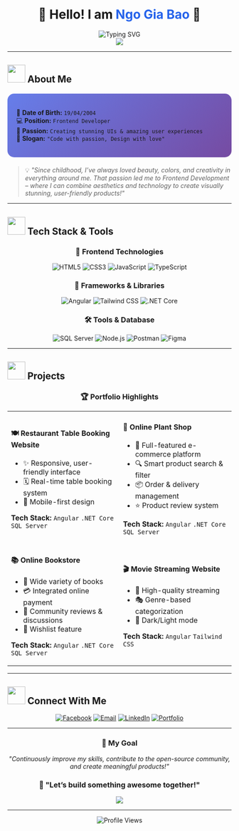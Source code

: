 # <div align="center">🌟 Hello! I am <span style="color: #2563eb;">Ngo Gia Bao</span> 🌟</div>

<div align="center">
  <img src="https://readme-typing-svg.herokuapp.com?font=Fira+Code&weight=500&size=28&duration=3000&pause=1000&color=2563EB&background=FFFFFF00&center=true&vCenter=true&width=600&lines=Frontend+Developer+%F0%9F%92%BB;UI%2FUX+Enthusiast+%F0%9F%8E%A8;Creative+Problem+Solver+%E2%9C%A8" alt="Typing SVG" />
</div>

<div align="center">
  <img src="https://capsule-render.vercel.app/api?type=waving&color=gradient&customColorList=12,20,24&height=200&section=header&text=Welcome%20to%20my%20Profile&fontSize=40&fontColor=ffffff&animation=fadeIn" />
</div>

---

## <img src="https://media.giphy.com/media/WUlplcMpOCEmTGBtBW/giphy.gif" width="40"> **About Me**

<div style="background: linear-gradient(135deg, #667eea 0%, #764ba2 100%); padding: 20px; border-radius: 15px; margin: 20px 0;">

🎂 **Date of Birth:** `19/04/2004`  
💻 **Position:** `Frontend Developer`  
🎯 **Passion:** `Creating stunning UIs & amazing user experiences`  
🌟 **Slogan:** `"Code with passion, Design with love"` 

</div>

> 💡 *"Since childhood, I’ve always loved beauty, colors, and creativity in everything around me. That passion led me to Frontend Development – where I can combine aesthetics and technology to create visually stunning, user-friendly products!"*

---

## <img src="https://media.giphy.com/media/iY8CRBdQXODJSCERIr/giphy.gif" width="40"> **Tech Stack & Tools**

<div align="center">

### 🎨 **Frontend Technologies**
![HTML5](https://img.shields.io/badge/HTML5-E34F26?style=for-the-badge&logo=html5&logoColor=white)
![CSS3](https://img.shields.io/badge/CSS3-1572B6?style=for-the-badge&logo=css3&logoColor=white)
![JavaScript](https://img.shields.io/badge/JavaScript-F7DF1E?style=for-the-badge&logo=javascript&logoColor=black)
![TypeScript](https://img.shields.io/badge/TypeScript-007ACC?style=for-the-badge&logo=typescript&logoColor=white)

### 🚀 **Frameworks & Libraries**
![Angular](https://img.shields.io/badge/Angular-DD0031?style=for-the-badge&logo=angular&logoColor=white)
![Tailwind CSS](https://img.shields.io/badge/Tailwind_CSS-38B2AC?style=for-the-badge&logo=tailwind-css&logoColor=white)
![.NET Core](https://img.shields.io/badge/.NET_Core-512BD4?style=for-the-badge&logo=dotnet&logoColor=white)

### 🛠️ **Tools & Database**
![SQL Server](https://img.shields.io/badge/SQL_Server-CC2927?style=for-the-badge&logo=microsoft-sql-server&logoColor=white)
![Node.js](https://img.shields.io/badge/Node.js-339933?style=for-the-badge&logo=node.js&logoColor=white)
![Postman](https://img.shields.io/badge/Postman-FF6C37?style=for-the-badge&logo=postman&logoColor=white)
![Figma](https://img.shields.io/badge/Figma-F24E1E?style=for-the-badge&logo=figma&logoColor=white)

</div>

---

## <img src="https://media.giphy.com/media/jdPMeyv9rn0hZHh8n9/giphy.gif" width="40"> **Projects**

<div align="center">

### 🏆 **Portfolio Highlights**

<table>
<tr>
<td width="50%">

#### 🍽️ **Restaurant Table Booking Website**
- ✨ Responsive, user-friendly interface
- 🗓️ Real-time table booking system
- 📱 Mobile-first design

**Tech Stack:** `Angular` `.NET Core` `SQL Server`

</td>
<td width="50%">

#### 🌿 **Online Plant Shop**
- 🛒 Full-featured e-commerce platform  
- 🔍 Smart product search & filter
- 📦 Order & delivery management
- ⭐ Product review system

**Tech Stack:** `Angular` `.NET Core` `SQL Server`

</td>
</tr>
<tr>
<td width="50%">

#### 📚 **Online Bookstore**
- 📖 Wide variety of books
- 💳 Integrated online payment
- 💬 Community reviews & discussions  
- 🔖 Wishlist feature

**Tech Stack:** `Angular` `.NET Core` `SQL Server`

</td>
<td width="50%">

#### 🎬 **Movie Streaming Website**
- 🎥 High-quality streaming
- 🎭 Genre-based categorization
- 🌙 Dark/Light mode

**Tech Stack:** `Angular` `Tailwind CSS`

</td>
</tr>
</table>

</div>

---

## <img src="https://media.giphy.com/media/LnQjpWaON8nhr21vNW/giphy.gif" width="40"> **Connect With Me**

<div align="center">

[![Facebook](https://img.shields.io/badge/Facebook-1877F2?style=for-the-badge&logo=facebook&logoColor=white)](https://www.facebook.com/giabao.ngo.75098364/)
[![Email](https://img.shields.io/badge/Email-D14836?style=for-the-badge&logo=gmail&logoColor=white)](mailto:ngogiabao@gmail.com)
[![LinkedIn](https://img.shields.io/badge/LinkedIn-0077B5?style=for-the-badge&logo=linkedin&logoColor=white)](#)
[![Portfolio](https://img.shields.io/badge/Portfolio-2563eb?style=for-the-badge&logo=google-chrome&logoColor=white)](#)

</div>

---

<div align="center">

### 🎯 **My Goal**

*"Continuously improve my skills, contribute to the open-source community, and create meaningful products!"*

### 💬 **"Let’s build something awesome together!"**

<img src="https://capsule-render.vercel.app/api?type=waving&color=gradient&customColorList=12,20,24&height=100&section=footer" />

</div>

---

<div align="center">
  <img src="https://komarev.com/ghpvc/?username=giabao&label=Profile%20Views&color=2563eb&style=flat" alt="Profile Views" />
</div>
